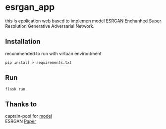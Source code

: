 # esrgan_app
this is application web based to implemen model ESRGAN:Enchanhed Super Resolution Generative Adversarial Network.

## Installation
recommended to run with virtuan environtment
```
pip install > requirements.txt
```
## Run
```
flask run
```

## Thanks to
captain-pool for [model](https://tfhub.dev/captain-pool/lite-model/esrgan-tf2/1)<br/>
ESRGAN [Paper](https://arxiv.org/abs/1809.00219)
